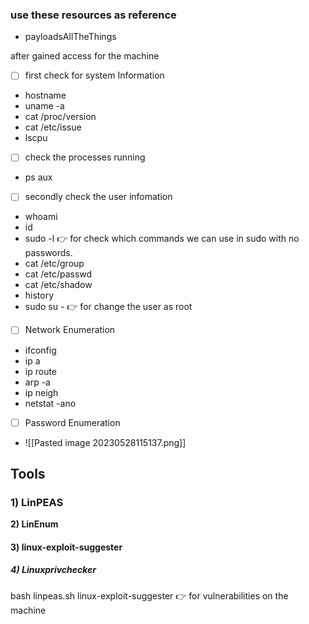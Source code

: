 ### use these resources as reference

- payloadsAllTheThings


after gained access for the machine 

- [ ] first check for system Information

- hostname
- uname -a
- cat /proc/version
- cat /etc/issue
- lscpu

- [ ] check the processes running

- ps aux

- [ ] secondly check the user infomation

- whoami
- id
- sudo -l  👉 for check which commands we can use in sudo with no passwords.
- cat /etc/group
- cat /etc/passwd
- cat /etc/shadow
- history 
- sudo su -  👉   for change the user as root

- [ ] Network Enumeration

- ifconfig
- ip a
- ip route
- arp -a
- ip neigh
- netstat -ano

- [ ] Password Enumeration 

- ![[Pasted image 20230528115137.png]]  


## Tools

### 1) LinPEAS
**2) LinEnum**
#### 3) linux-exploit-suggester
##### 4) Linuxprivchecker


bash linpeas.sh
linux-exploit-suggester 👉  for vulnerabilities on the machine


